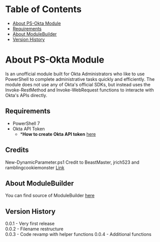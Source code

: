 # Table of Contents <!-- omit in toc -->
- [About PS-Okta Module](#about-ps-okta-module)
- [Requirements](#requirements)
- [About ModuleBuilder](#about-modulebuilder)
- [Version History](#version-history)

# About PS-Okta Module

Is an unofficial module built for Okta Administrators who like to use PowerShell to complete administrative tasks quickly and efficiently. The module does not use any of Okta's official SDKs, but instead uses the Invoke-RestMethod and Invoke-WebRequest functions to interacte with Okta's APIs directly.

## Requirements

- PowerShell 7
- Okta API Token
  - ***How to create Okta API token** [here](https://help.okta.com/oie/en-us/Content/Topics/Security/API.htm#create-okta-api-token)

## Credits

New-DynamicParameter.ps1 Credit to BeastMaster, jrich523 and ramblingcookiemonster  [Link](https://github.com/beatcracker/Powershell-Misc/blob/master/New-DynamicParameter.ps1)


## About ModuleBuilder

You can find source of ModuleBuilder [here](https://github.com/PoshCode/ModuleBuilder)

## Version History
0.0.1 - Very first release \
0.0.2 - Filename restructure \
0.0.3 - Code revamp with helper functions
0.0.4 - Additional functions